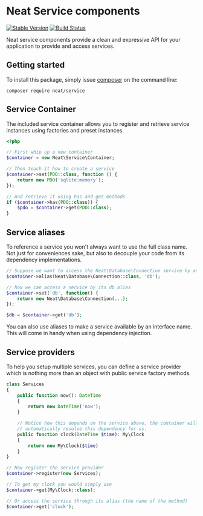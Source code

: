 Neat Service components
=======================
[![Stable Version](https://poser.pugx.org/neat/service/version)](https://packagist.org/packages/neat/service)
[![Build Status](https://travis-ci.org/neat-php/service.svg?branch=master)](https://travis-ci.org/neat-php/service)

Neat service components provide a clean and expressive API for your application
to provide and access services.

Getting started
---------------
To install this package, simply issue [composer](https://getcomposer.org) on the
command line:
```
composer require neat/service
```

Service Container
-----------------
The included service container allows you to register and retrieve service
instances using factories and preset instances.
```php
<?php

// First whip up a new container
$container = new Neat\Service\Container;

// Then teach it how to create a service
$container->set(PDO::class, function () {
    return new PDO('sqlite:memory');
});

// And retrieve it using has and get methods
if ($container->has(PDO::class)) {
    $pdo = $container->get(PDO::class);
}
```

Service aliases
---------------
To reference a service you won't always want to use the full class name. Not
just for conveniences sake, but also to decouple your code from its dependency
implementations.
```php
// Suppose we want to access the Neat\Database\Connection service by an alias
$container->alias(Neat\Database\Connection::class, 'db');

// Now we can access a service by its db alias
$container->set('db', function() {
    return new Neat\Database\Connection(...);
});

$db = $container->get('db');
```
You can also use aliases to make a service available by an interface name. This
will come in handy when using dependency injection.


Service providers
-----------------
To help you setup multiple services, you can define a service provider which is
nothing more than an object with public service factory methods.

```php
class Services
{
    public function now(): DateTime
    {
        return new DateTime('now');
    }

    // Notice how this depends on the service above, the container will
    // automatically resolve this dependency for us.
    public function clock(DateTime $time): My\Clock
    {
        return new My\Clock($time)
    }
}

// Now register the service provider
$container->register(new Services);

// To get my clock you would simply use
$container->get(My\Clock::class);

// Or access the service through its alias (the name of the method)
$container->get('clock');
```
